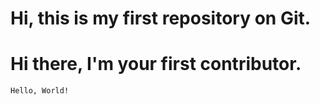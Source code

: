 # Hi, this is my first repository on Git.

# Hi there, I'm your first contributor.

```
Hello, World!
```
